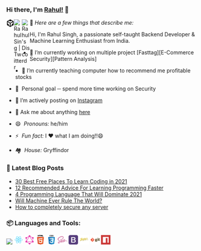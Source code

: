 ### Hi there, I'm [Rahul!](https://blog.voltry.in) 👋

<a href="https://blog.voltry.in">
  <img align="left" alt="Rahul Singh | CodeSandbox" width="20px" src="https://raw.githubusercontent.com/anuraghazra/anuraghazra/master/assets/codesandbox.svg" />
</a>
<a href="https://twitter.com/rahuladream">
  <img align="left" alt="Rahul Sing | Twitter" width="21px" src="https://raw.githubusercontent.com/anuraghazra/anuraghazra/master/assets/twitter.svg" />
</a>
<a href="https://discord.gg/s3we0i">
  <img align="left" alt="Rahul's Discord" width="21px" src="https://raw.githubusercontent.com/anuraghazra/anuraghazra/master/assets/discord-round.svg" />
</a>

📌 _Here are a few things that describe me:_

Hi, I'm Rahul Singh, a passionate self-taught Backend Developer & Machine Learning Enthusiast from India.

- 🔭 I’m currently working on multiple project [Fasttag][E-Commerce Security][Pattern Analysis]
- 🌱 I’m currently teaching computer how to recommend me profitable stocks
- 🔭 &nbsp;Personal goal ─ spend more time working on Security
- 👯 I’m actively posting on [Instagram](https://instagram.com/coding_panda)
- 💬 Ask me about anything [here](https://github.com/rahuladream/rahuladream/issues)

- 😄 &nbsp;_Pronouns:_ he/him
- ⚡ &nbsp;_Fun fact:_ I ❤️ what I am doing!!😄
- 🏘️ &nbsp;_House:_ Gryffindor 

### 📩 Latest Blog Posts
<!-- BLOG-POST-LIST:START -->
- [30 Best Free Places To Learn Coding in 2021](https://blog.voltry.in/30-best-free-places-to-learn-coding-in-2021)
- [12 Recommended Advice For Learning Programming Faster](https://blog.voltry.in/12-recommended-advice-for-learning-programming-faster)
- [4 Programming Language That Will Dominate 2021](https://blog.voltry.in/4-programming-language-that-will-dominate-2021-1)
- [Will Machine Ever Rule The World?](https://blog.voltry.in/will-machine-ever-rule-the-world-1)
- [How to completely secure any server](https://blog.voltry.in/how-to-completely-secure-any-server)
<!-- BLOG-POST-LIST:END -->

### 📦 Languages and Tools: 

<code><img height="25" src="https://engineering.fb.com/wp-content/uploads/2016/05/2000px-Python-logo-notext.svg_.png"></code>
<code><img height="25" src="https://raw.githubusercontent.com/github/explore/80688e429a7d4ef2fca1e82350fe8e3517d3494d/topics/react/react.png"></code>
<code><img height="25" src="https://raw.githubusercontent.com/github/explore/5c058a388828bb5fde0bcafd4bc867b5bb3f26f3/topics/graphql/graphql.png"></code>
<code><img height="25" src="https://raw.githubusercontent.com/github/explore/80688e429a7d4ef2fca1e82350fe8e3517d3494d/topics/html/html.png"></code>
<code><img height="25" src="https://raw.githubusercontent.com/github/explore/80688e429a7d4ef2fca1e82350fe8e3517d3494d/topics/css/css.png"></code>
<code><img height="25" src="https://raw.githubusercontent.com/github/explore/80688e429a7d4ef2fca1e82350fe8e3517d3494d/topics/sass/sass.png"></code>
<code><img height="25" src="https://raw.githubusercontent.com/github/explore/80688e429a7d4ef2fca1e82350fe8e3517d3494d/topics/bootstrap/bootstrap.png"></code>
<code><img height="25" src="https://raw.githubusercontent.com/github/explore/cb39e2385dfcec8a661d01bfacff6b1e33bbaa9d/topics/babel/babel.png"></code>
<code><img height="25" src="https://raw.githubusercontent.com/github/explore/80688e429a7d4ef2fca1e82350fe8e3517d3494d/topics/git/git.png"></code>
<code><img height="25" src="https://raw.githubusercontent.com/github/explore/80688e429a7d4ef2fca1e82350fe8e3517d3494d/topics/npm/npm.png"></code>
<br />
